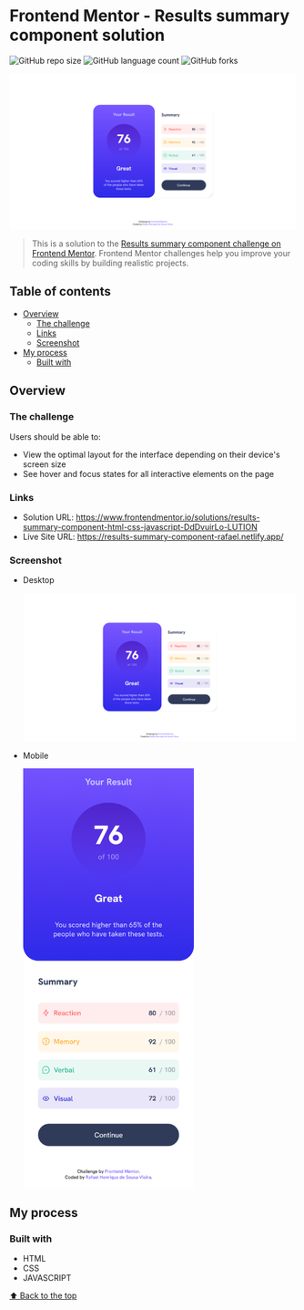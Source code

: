 # Frontend Mentor - Results summary component solution

![GitHub repo size](https://img.shields.io/github/repo-size/RafaelHDSV/Results-summary-component?style=for-the-badge)
![GitHub language count](https://img.shields.io/github/languages/count/RafaelHDSV/Results-summary-component?style=for-the-badge)
![GitHub forks](https://img.shields.io/github/forks/RafaelHDSV/Results-summary-component?style=for-the-badge)

<img src="images/desktop.png" alt="desktop.png">

> This is a solution to the [Results summary component challenge on Frontend Mentor](https://www.frontendmentor.io/challenges/results-summary-component-CE_K6s0maV). Frontend Mentor challenges help you improve your coding skills by building realistic projects. 

## Table of contents

- [Overview](#overview)
  - [The challenge](#the-challenge)
  - [Links](#links)
  - [Screenshot](#screenshot)
- [My process](#my-process)
  - [Built with](#built-with)

## Overview

### The challenge

Users should be able to:

- View the optimal layout for the interface depending on their device's screen size
- See hover and focus states for all interactive elements on the page

### Links

- Solution URL: https://www.frontendmentor.io/solutions/results-summary-component-html-css-javascript-DdDvuirLo-LUTION
- Live Site URL: https://results-summary-component-rafael.netlify.app/

### Screenshot

  - Desktop
  
    ![](images/desktop.png)
    
  - Mobile
    
    <img src="images/mobile.png" alt="mobile.png" width="300px">

## My process

### Built with

- HTML
- CSS
- JAVASCRIPT

[⬆ Back to the top](#frontend-mentor---results-summary-component-solution)<br>

